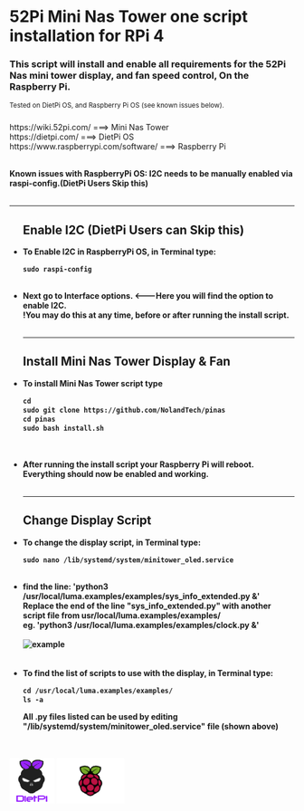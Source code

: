 <h1>52Pi Mini Nas Tower one script installation for RPi 4</h1> 
<h3>This script will install and enable all requirements for the 52Pi Nas mini tower display, and fan speed control, On the Raspberry Pi.</h3> 
<sup>Tested on DietPi OS, and Raspberry Pi OS (see known issues below).</sup><br /><br />
https://wiki.52pi.com/ ===> Mini Nas Tower<br /> 
https://dietpi.com/ ===> DietPi OS<br />
https://www.raspberrypi.com/software/   ===> Raspberry Pi<br /><br />


<b>Known issues with RaspberryPi OS: I2C needs to be manually enabled via raspi-config.(DietPi Users Skip this)<br /><br />
___
<ul>
  <h2>Enable I2C (DietPi Users can Skip this)</h2>
<li>
To Enable I2C in RaspberryPi OS, in Terminal type:

    sudo raspi-config
</li>	
<br />

<li>
Next go to Interface options. <---Here you will find the option to enable I2C. <br />
!You may do this at any time, before or after running the install script. <br /><br />
</li>
  
  ___
  
  <h2>Install Mini Nas Tower Display & Fan</h2>
<li>
To install Mini Nas Tower script type
	
    cd
    sudo git clone https://github.com/NolandTech/pinas
    cd pinas
    sudo bash install.sh
	
</li>
<br /><br />
<li>
After running the install script your Raspberry Pi will reboot. Everything should now be enabled and working. 
<br /><br />

___
  
</li>

  <H2>Change Display Script</H2>
<li>
To change the display script, in Terminal type:

    sudo nano /lib/systemd/system/minitower_oled.service

</li><br />
<li>
find the line:
'python3 /usr/local/luma.examples/examples/sys_info_extended.py &'<br />
Replace the end of the line "sys_info_extended.py" with another script file from usr/local/luma.examples/examples/<br />
eg. 'python3 /usr/local/luma.examples/examples/clock.py &'  <br /><br />
<img src="https://wiki.52pi.com/images/9/93/Changesystemdservice3.png" width="600" height="200" alt="example">
</li>
<br /><br />
<li>
To find the list of scripts to use with the display, in Terminal type:

    cd /usr/local/luma.examples/examples/
    ls -a
		
All .py files listed can be used by editing "/lib/systemd/system/minitower_oled.service" file (shown above)
</li>
</ul>
<br /><br />
<a href="https://dietpi.com/downloads/images/DietPi_RPi-ARMv8-Bookworm.img.xz"><img src="https://github.com/NolandTech/Images-/blob/main/dietpi-logo_black_150x150.png" width="80" title="DietPi Download"></a> 
<a href="https://downloads.raspberrypi.com/raspios_lite_arm64/images/raspios_lite_arm64-2023-12-11/2023-12-11-raspios-bookworm-arm64-lite.img.xz"><img src="https://github.com/NolandTech/Images-/blob/main/Raspberry_Pi-Logo.png" width="120" title="Raspberry Pi OS Lite Download"></a><br /><br />
